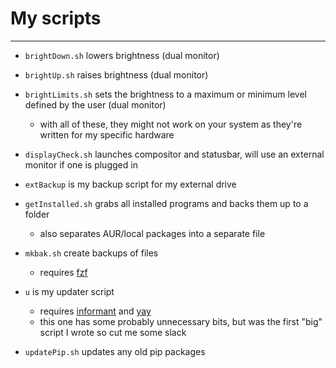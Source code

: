 # My scripts
------------

- `brightDown.sh` lowers brightness (dual monitor)
- `brightUp.sh` raises brightness (dual monitor)
- `brightLimits.sh` sets the brightness to a maximum or minimum level defined by the user (dual monitor)
  - with all of these, they might not work on your system as they're written for my specific hardware

- `displayCheck.sh` launches compositor and statusbar, will use an external monitor if one is plugged in

- `extBackup` is my backup script for my external drive

- `getInstalled.sh` grabs all installed programs and backs them up to a folder
  - also separates AUR/local packages into a separate file

- `mkbak.sh` create backups of files
  - requires [fzf](https://github.com/junegunn/fzf)

- `u` is my updater script
  - requires [informant](https://github.com/bradford-smith94/informant) and [yay](https://github.com/Jguer/yay)
  - this one has some probably unnecessary bits, but was the first "big" script I wrote so cut me some slack

- `updatePip.sh` updates any old pip packages
